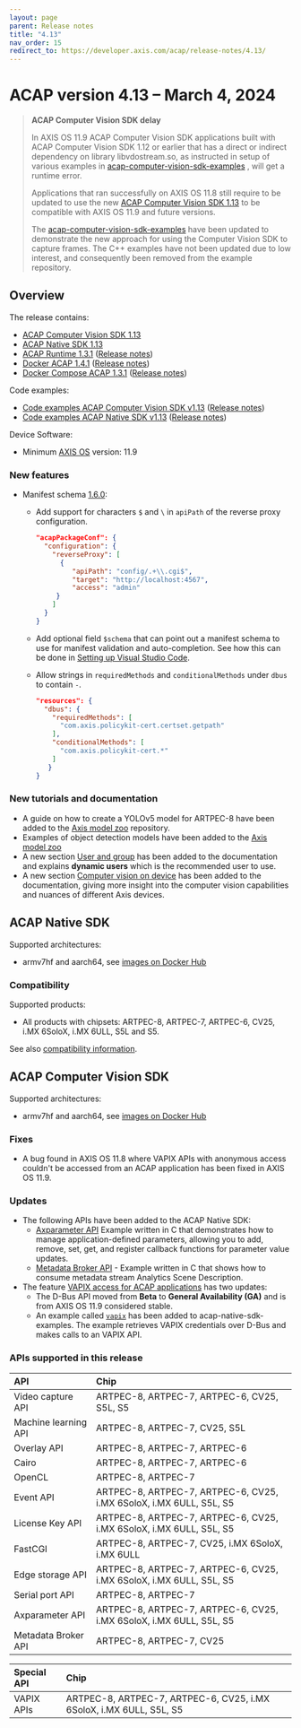 ```yaml
---
layout: page
parent: Release notes
title: "4.13"
nav_order: 15
redirect_to: https://developer.axis.com/acap/release-notes/4.13/
---
```


# ACAP version 4.13 – March 4, 2024

> **ACAP Computer Vision SDK delay**
>
> In AXIS OS 11.9 ACAP Computer Vision SDK applications built with ACAP
> Computer Vision SDK 1.12 or earlier that has a direct or indirect dependency
> on library libvdostream.so, as instructed in setup of various examples in
> [acap-computer-vision-sdk-examples](https://github.com/AxisCommunications/acap-computer-vision-sdk-examples)
> , will get a runtime error.
>
> Applications that ran successfully on AXIS OS 11.8 still require to be updated to use
> the new [ACAP Computer Vision SDK 1.13](#acap-computer-vision-sdk) to be compatible with AXIS OS 11.9 and future versions.
>
> The [acap-computer-vision-sdk-examples](https://github.com/AxisCommunications/acap-computer-vision-sdk-examples)
> have been updated to demonstrate the new approach for using the Computer Vision SDK to capture frames.
> The C++ examples have not been updated due to low interest, and consequently been removed from the example repository.

## Overview

The release contains:

- [ACAP Computer Vision SDK 1.13](#acap-computer-vision-sdk)
- [ACAP Native SDK 1.13](#acap-native-sdk)
- [ACAP Runtime 1.3.1](https://github.com/AxisCommunications/acap-runtime/tree/1.3.1)
  ([Release notes](https://github.com/AxisCommunications/acap-runtime/releases/tag/1.3.1))
- [Docker ACAP 1.4.1](https://github.com/AxisCommunications/docker-acap/tree/1.4.1)
  ([Release notes](https://github.com/AxisCommunications/docker-acap/releases/tag/1.4.1))
- [Docker Compose ACAP 1.3.1](https://github.com/AxisCommunications/docker-compose-acap/tree/1.3.1)
  ([Release notes](https://github.com/AxisCommunications/docker-compose-acap/releases/tag/1.3.1))

Code examples:

- [Code examples ACAP Computer Vision SDK v1.13](https://github.com/AxisCommunications/acap-computer-vision-sdk-examples/tree/v1.13)
  ([Release notes](https://github.com/AxisCommunications/acap-computer-vision-sdk-examples/releases/tag/v1.13))
- [Code examples ACAP Native SDK v1.13](https://github.com/AxisCommunications/acap-native-sdk-examples/tree/v1.13)
  ([Release notes](https://github.com/AxisCommunications/acap-native-sdk-examples/releases/tag/v1.13))

Device Software:

- Minimum [AXIS OS](https://www.axis.com/support/device-software) version: 11.9

### New features

- Manifest schema [1.6.0](../develop/manifest-schemas/schema-field-descriptions-v1.6.0):
  - Add support for characters `$` and `\` in `apiPath` of the reverse proxy
    configuration.

    ```json
    "acapPackageConf": {
      "configuration": {
        "reverseProxy": [
          {
             "apiPath": "config/.+\\.cgi$",
             "target": "http://localhost:4567",
             "access": "admin"
         }
        ]
      }
    }
    ```

  - Add optional field `$schema` that can point out a manifest schema to use
    for manifest validation and auto-completion. See how this can be done in
    [Setting up Visual Studio Code](../develop/setting-up-visual-studio-code#manifest-validation).
  - Allow strings in `requiredMethods` and `conditionalMethods` under `dbus` to contain `-`.

     ```json
     "resources": {
       "dbus": {
         "requiredMethods": [
           "com.axis.policykit-cert.certset.getpath"
         ],
         "conditionalMethods": [
           "com.axis.policykit-cert.*"
         ]
        }
     }
     ```

### New tutorials and documentation

- A guide on how to create a YOLOv5 model for ARTPEC-8 have been added to the [Axis model zoo](https://github.com/AxisCommunications/axis-model-zoo/blob/main/docs/yolov5-on-artpec8.md) repository.
- Examples of object detection models have been added to the [Axis model zoo](https://github.com/AxisCommunications/axis-model-zoo)
- A new section [User and group](../develop/application-project-structure#user-and-group) has been added to the documentation and explains **dynamic users** which is the recommended user to use.
- A new section [Computer vision on device](../computer-vision-on-device/) has been added to the documentation, giving more insight into the computer vision capabilities and nuances of different Axis devices.

## ACAP Native SDK

Supported architectures:

- armv7hf and aarch64, see [images on Docker Hub](https://hub.docker.com/r/axisecp/acap-native-sdk)

### Compatibility

Supported products:

- All products with chipsets: ARTPEC-8, ARTPEC-7, ARTPEC-6, CV25, i.MX 6SoloX, i.MX 6ULL, S5L and S5.

See also [compatibility information](../axis-devices-and-compatibility).

## ACAP Computer Vision SDK

Supported architectures:

- armv7hf and aarch64, see [images on Docker Hub](https://hub.docker.com/r/axisecp/acap-computer-vision-sdk)

### Fixes

- A bug found in AXIS OS 11.8 where VAPIX APIs with anonymous access couldn't
  be accessed from an ACAP application has been fixed in AXIS OS 11.9.

### Updates

- The following APIs have been added to the ACAP Native SDK:
  - [Axparameter API](../api/native-sdk-api#parameter-api) Example written
    in C that demonstrates how to manage application-defined parameters,
    allowing you to add, remove, set, get, and register callback functions for
    parameter value updates.
  - [Metadata Broker API](../api/native-sdk-api#message-broker-api) -
    Example written in C that shows how to consume metadata stream Analytics
    Scene Description.
- The feature [VAPIX access for ACAP
  applications](../develop/VAPIX-access-for-ACAP-applications) has two updates:
  - The D-Bus API moved from **Beta** to **General Availability (GA)** and is from AXIS OS 11.9 considered stable.
  - An example called [`vapix`](https://github.com/AxisCommunications/acap-native-sdk-examples/tree/main/vapix) has been added to acap-native-sdk-examples. The example retrieves VAPIX credentials over D-Bus and makes calls to an VAPIX API.

### APIs supported in this release

API                  | Chip
:--                  | :--
Video capture API    | ARTPEC-8, ARTPEC-7, ARTPEC-6, CV25, S5L, S5
Machine learning API | ARTPEC-8, ARTPEC-7, CV25, S5L
Overlay API          | ARTPEC-8, ARTPEC-7, ARTPEC-6
Cairo                | ARTPEC-8, ARTPEC-7, ARTPEC-6
OpenCL               | ARTPEC-8, ARTPEC-7
Event API            | ARTPEC-8, ARTPEC-7, ARTPEC-6, CV25, i.MX 6SoloX, i.MX 6ULL, S5L, S5
License Key API      | ARTPEC-8, ARTPEC-7, ARTPEC-6, CV25, i.MX 6SoloX, i.MX 6ULL, S5L, S5
FastCGI              | ARTPEC-8, ARTPEC-7, CV25, i.MX 6SoloX, i.MX 6ULL
Edge storage API     | ARTPEC-8, ARTPEC-7, ARTPEC-6, CV25, i.MX 6SoloX, i.MX 6ULL, S5L, S5
Serial port API      | ARTPEC-8, ARTPEC-7
Axparameter API      | ARTPEC-8, ARTPEC-7, ARTPEC-6, CV25, i.MX 6SoloX, i.MX 6ULL, S5L, S5
Metadata Broker API  | ARTPEC-8, ARTPEC-7, CV25

Special API          | Chip
:--                  | :--
VAPIX APIs           | ARTPEC-8, ARTPEC-7, ARTPEC-6, CV25, i.MX 6SoloX, i.MX 6ULL, S5L, S5
